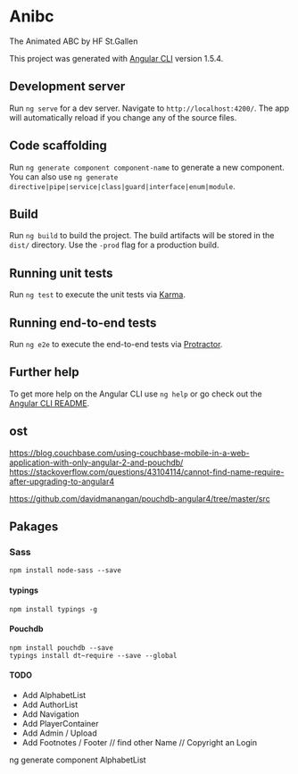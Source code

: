 # Anibc

The Animated ABC by HF St.Gallen








This project was generated with [Angular CLI](https://github.com/angular/angular-cli) version 1.5.4.

## Development server

Run `ng serve` for a dev server. Navigate to `http://localhost:4200/`. The app will automatically reload if you change any of the source files.

## Code scaffolding

Run `ng generate component component-name` to generate a new component. You can also use `ng generate directive|pipe|service|class|guard|interface|enum|module`.

## Build

Run `ng build` to build the project. The build artifacts will be stored in the `dist/` directory. Use the `-prod` flag for a production build.

## Running unit tests

Run `ng test` to execute the unit tests via [Karma](https://karma-runner.github.io).

## Running end-to-end tests

Run `ng e2e` to execute the end-to-end tests via [Protractor](http://www.protractortest.org/).

## Further help

To get more help on the Angular CLI use `ng help` or go check out the [Angular CLI README](https://github.com/angular/angular-cli/blob/master/README.md).


## ost
https://blog.couchbase.com/using-couchbase-mobile-in-a-web-application-with-only-angular-2-and-pouchdb/
https://stackoverflow.com/questions/43104114/cannot-find-name-require-after-upgrading-to-angular4

https://github.com/davidmanangan/pouchdb-angular4/tree/master/src

## Pakages

### Sass
`npm install node-sass --save`

#### typings
`npm install typings -g`

#### Pouchdb
```
npm install pouchdb --save
typings install dt~require --save --global
```


#### TODO
 - Add AlphabetList
 - Add AuthorList
 - Add Navigation
 - Add PlayerContainer
 - Add Admin / Upload
 - Add Footnotes / Footer // find other Name // Copyright an Login
 
 
 ng generate component AlphabetList